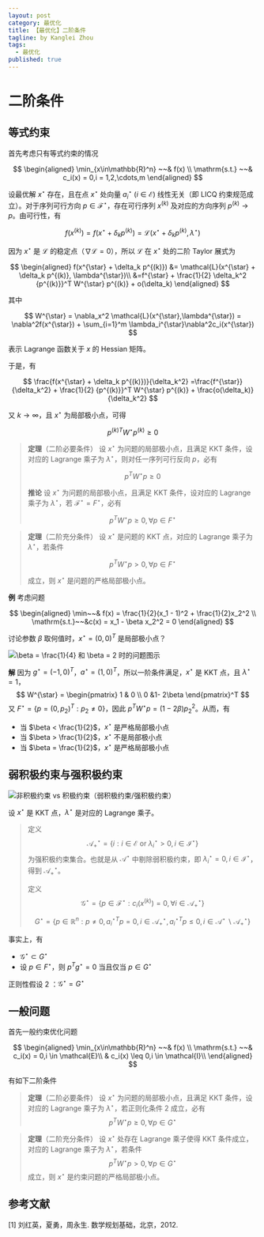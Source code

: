 ```yaml
---
layout: post
category: 最优化
title: 【最优化】二阶条件
tagline: by Kanglei Zhou
tags: 
  - 最优化
published: true
---
```




# 二阶条件

## 等式约束

首先考虑只有等式约束的情况



$$
\begin{aligned}
\min_{x\in\mathbb{R}^n} ~~& f(x) \\
\mathrm{s.t.} ~~& c_i(x) = 0,i = 1,2,\cdots,m
\end{aligned}
$$



设最优解 $x^{\star}$ 存在，且在点 $x^{\star}$ 处向量 $a_i^{\star} ~(i \in\mathcal{E})$ 线性无关（即 LICQ 约束规范成立）。对于序列可行方向 $p \in \mathcal{F}^{\star}$，存在可行序列 $x^{(k)}$ 及对应的方向序列 $p^{(k)} \to p$。由可行性，有



$$
f(x^{(k)}) = f(x^{\star} + \delta_k p^{(k)}) = \mathcal{L}(x^{\star} + \delta_k p^{(k)}, \lambda^{\star})
$$



因为 $x^{\star}$ 是 $\mathcal{L}$ 的稳定点（$\nabla \mathcal{L} = 0$），所以 $\mathcal{L}$ 在 $x^{\star}$ 处的二阶 Taylor 展式为



$$
\begin{aligned}
f(x^{\star} + \delta_k p^{(k)}) &= \mathcal{L}(x^{\star} + \delta_k p^{(k)}, \lambda^{\star})\\
&=f^{\star} + \frac{1}{2} \delta_k^2 {p^{(k)}}^T W^{\star} p^{(k)} + o(\delta_k)
\end{aligned}
$$

其中 



$$
W^{\star} = \nabla_x^2 \mathcal{L}(x^{\star},\lambda^{\star}) = \nabla^2f(x^{\star}) + \sum_{i=1}^m \lambda_i^{\star}\nabla^2c_i(x^{\star})
$$



表示 Lagrange 函数关于 $x$ 的 Hessian 矩阵。

于是，有



$$
\frac{f(x^{\star} + \delta_k p^{(k)})}{\delta_k^2}
=\frac{f^{\star}}{\delta_k^2} + \frac{1}{2}  {p^{(k)}}^T W^{\star} p^{(k)} + \frac{o(\delta_k)}{\delta_k^2}
$$



又 $k \to \infty$，且 $x^{\star}$ 为局部极小点，可得

$$
{p^{(k)}}^T W^{\star} p^{(k)}\geq 0
$$




> **定理**（二阶必要条件）	设 $x^{\star}$ 为问题的局部极小点，且满足 KKT 条件，设对应的 Lagrange 乘子为 $\lambda^{\star}$，则对任一序列可行反向 $p$，必有
>
> 
> $$
> p^T W^{\star} p \geq 0
> $$
> 
>
> **推论**	设 $x^{\star}$ 为问题的局部极小点，且满足 KKT 条件，设对应的 Lagrange 乘子为 $\lambda^{\star}$，若 $\mathcal{F}^{\star} = F^{\star}$，必有
>
> 
> $$
> p^T W^{\star} p \geq 0, \forall p \in F^{\star}
> $$

> **定理**（二阶充分条件）	设 $x^{\star}$ 是问题的 KKT 点，对应的 Lagrange 乘子为 $\lambda^{\star}$，若条件
>
> 
> $$
> p^TW^{\star}p > 0, \forall p \in F^{\star}
> $$
> 
>
> 成立，则 $x^{\star}$ 是问题的严格局部极小点。

**例**	考虑问题


$$
\begin{aligned}
\min~~& f(x) = \frac{1}{2}(x_1 - 1)^2 + \frac{1}{2}x_2^2 \\
\mathrm{s.t.}~~&c(x) = x_1 - \beta x_2^2 = 0
\end{aligned}
$$


讨论参数 $\beta$ 取何值时，$x^{\star}=(0,0)^T$ 是局部极小点？

![$\beta = \frac{1}{4}$ 和 $\beta = 2$ 时的问题图示](https://cdn.jsdelivr.net/gh/ZhouKanglei/jidianxia/2021-1-10/1610283464322-second_order_example.png)



**解**	因为 $g^{\star} = (-1,0)^T$，$a^{\star} = (1,0)^T$，所以一阶条件满足，$x^{\star}$ 是 KKT 点，且 $\lambda^{\star} = 1$，
$$
W^{\star} = \begin{pmatrix} 1 & 0 \\ 0 &1- 2\beta \end{pmatrix}^T
$$
又 $F^{\star} = \{p=(0,p_2)^T:p_2\neq0\}$，因此 $p^TW^{\star}p = (1-2\beta)p_2^2$。从而，有

- 当 $\beta < \frac{1}{2}$，$x^{\star}$ 是严格局部极小点
- 当 $\beta > \frac{1}{2}$，$x^{\star}$ 不是局部极小点
- 当 $\beta = \frac{1}{2}$，$x^{\star}$ 是严格局部极小点

## 弱积极约束与强积极约束

![非积极约束 vs 积极约束（弱积极约束/强积极约束）](https://cdn.jsdelivr.net/gh/ZhouKanglei/jidianxia/2021-1-10/1610284255083-active_condition.png)

设 $x^{\star}$ 是 KKT 点，$\lambda^{\star}$ 是对应的 Lagrange 乘子。

> 定义
> $$
> \mathcal{A}^{\star}_+ = \{i:i\in\mathcal{E} ~\mathrm{or}~ \lambda_i^{\star} > 0 ,i\in\mathcal{I}^{\star}\}
> $$
> 为强积极约束集合。也就是从 $\mathcal{A}^{\star}$ 中剔除弱积极约束，即 $\lambda^{\star}_i = 0,i\in\mathcal{I}^{\star}$，得到 $\mathcal{A}^{\star}_+$。
>
> 定义 
> $$
> \mathcal{G}^{\star} = \{p\in\mathcal{F}^{\star}:c_i(x^{(k)}) = 0,\forall i \in \mathcal{A}^{\star}_+\}
> $$
>
> $$
> G^{\star} = \{p\in \mathbb{R}^n: p \neq 0, {a_i^{\star}}^Tp = 0, i \in \mathcal{A}^{\star}_+, {a_i^{\star}}^Tp \leq 0, i \in \mathcal{A}^{\star} \backslash \mathcal{A}_+^{\star}\}
> $$

事实上，有

- $\mathcal{G}^{\star} \subset G^{\star}$
- 设 $p \in F^{\star}$，则 $p^T g^{\star} = 0$ 当且仅当 $p \in G^{\star}$

正则性假设 2 ：$\mathcal{G}^{\star} = G^{\star}$

## 一般问题

首先一般约束优化问题


$$
\begin{aligned}
\min_{x\in\mathbb{R}^n} ~~& f(x) \\
\mathrm{s.t.} ~~& c_i(x) = 0,i \in \mathcal{E}\\
& c_i(x) \leq 0,i \in \mathcal{I}\\
\end{aligned}
$$


有如下二阶条件

> **定理**（二阶必要条件）	设 $x^{\star}$ 为问题的局部极小点，且满足 KKT 条件，设对应的 Lagrange 乘子为 $\lambda^{\star}$，若正则化条件 2 成立，必有
> $$
> p^T W^{\star} p \geq 0,\forall p \in G^{\star}
> $$

> **定理**（二阶充分条件）	设 $x^{\star}$ 处存在 Lagrange 乘子使得 KKT 条件成立，对应的 Lagrange 乘子为 $\lambda^{\star}$，若条件
> $$
> p^TW^{\star}p > 0, \forall p \in G^{\star}
> $$
> 成立，则 $x^{\star}$ 是约束问题的严格局部极小点。

## 参考文献

[1]  刘红英，夏勇，周永生. 数学规划基础，北京，2012.